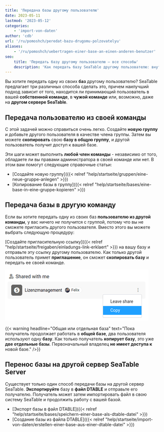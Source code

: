 ```yaml
---
title: 'Передача базы другому пользователю'
date: 2023-05-11
lastmod: '2023-05-12'
categories:
    - 'import-von-daten'
author: 'cdb'
url: '/ru/pomoshch/peredat-bazu-drugomu-polzovatelyu'
aliases:
    - '/ru/pomoshch/uebertragen-einer-base-an-einen-anderen-benutzer'
seo:
    title: 'Передать базу другому пользователю – все способы'
    description: 'Как передать базу SeaTable другому пользователю: внутри команды, между командами или на другой сервер. Экспорт, копия и ссылочные действия.'
---
```


Вы хотите передать одну из своих **баз** другому пользователю? SeaTable предлагает три различных способа сделать это, причем наилучший подход зависит от того, находится ли принимающий пользователь в вашей **собственной команде**, в **чужой команде** или, возможно, даже на **другом сервере SeaTable**.

## Передача пользователю из своей команды

С этой задачей можно справиться очень легко. Создайте **новую группу** и добавьте другого пользователя в качестве члена группы. Затем вы можете **скопировать** свою **базу в общую группу**, и другой пользователь получит доступ к вашей базе.

Эти шаги может выполнить **любой член команды** - независимо от того, обладаете ли вы правами администратора в своей команде или нет. В этом вам помогут следующие справочные статьи:

- [Создайте новую группу]({{< relref "help/startseite/gruppen/eine-neue-gruppe-anlegen" >}})
- [Копирование базы в группу]({{< relref "help/startseite/bases/eine-base-in-eine-gruppe-kopieren" >}})

## Передача базы в другую команду

Если вы хотите передать одну из своих баз **пользователю из другой команды**, у вас ничего _не_ получится с группой, потому что вы не сможете пригласить другого пользователя. Вместо этого вы можете выбрать следующую процедуру:

[Создайте пригласительную ссылку]({{< relref "help/startseite/freigaben/einladungs-link-erklaert" >}}) на вашу базу и отправьте эту ссылку другому пользователю. Как только другой пользователь примет **приглашение**, он сможет **скопировать базу** и передать ее своей команде.

![Передача базы по пригласительной ссылке](images/copy-shared-base.png)

{{< warning  headline="Общая или отдельная база"  text="Пока получатель продолжает работать в **общей базе**, два пользователя используют одну **базу**. Как только получатель **копирует базу**, это уже **две отдельные базы**. Первоначальный владелец **не имеет доступа к** новой базе." />}}

## Перенос базы на другой сервер SeaTable Server

Существует только один способ передачи базы на другой сервер SeaTable. **Экспортируйте** базу в **файл DTABLE** и отправьте его получателю. Получатель может затем импортировать файл в свою систему SeaTable и продолжить работу с вашей базой.

- [Экспорт базы в файл DTABLE]({{< relref "help/startseite/bases/speichern-einer-base-als-dtable-datei" >}})
- [Создание базы из файла DTABLE]({{< relref "help/startseite/import-von-daten/erstellen-einer-base-aus-einer-dtable-datei" >}})
